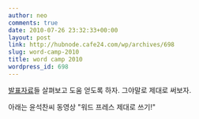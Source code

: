```yaml
---
author: neo
comments: true
date: 2010-07-26 23:32:33+00:00
layout: post
link: http://hubnode.cafe24.com/wp/archives/698
slug: word-camp-2010
title: word camp 2010
wordpress_id: 698
---
```


[발표자료](http://wordcamp.wordpress.kr/schedule/wordcamp-seoul-2010/program/)들 살펴보고 도움 얻도록 하자. 그야말로 제대로 써보자.

아래는 윤석찬씨 동영상 "워드 프레스 제대로 쓰기!"

<!-- more -->

